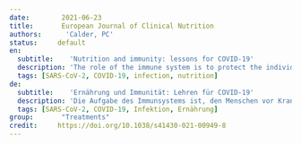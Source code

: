 ```yaml
---
date:        2021-06-23
title:       European Journal of Clinical Nutrition 
authors:      'Calder, PC'
status:     default
en:
  subtitle:    'Nutrition and immunity: lessons for COVID-19'
  description: 'The role of the immune system is to protect the individual against pathogenic organisms. Nutrition is one of multiple factors that determines the immune response and good nutrition is important in supporting the immune response. Immunity can be impaired in older people, particularly those who are frail, in those living with obesity, in those who are malnourished and in those with low intakes of micronutrients. The immune impairments associated with nutritional inadequacy increase susceptibility to infection and permit infections to become more severe, even fatal. The adverse impact of poor nutrition on the immune system, including its inflammatory component, may be one of the explanations for the higher risk of more severe outcomes from infection with SARS-CoV-2 seen in older people and in those living with obesity. Studies of individual micronutrients including vitamin D and zinc suggest roles in reducing severity of infection with SARS-CoV-2. Good nutrition is also important in promoting a diverse gut microbiota, which in turn supports the immune system. The importance of nutrition in supporting the immune response also applies to assuring robust responses to vaccination. There are many lessons from the study of nutrition and immunity that are relevant for the battle with SARS-CoV-2.'
  tags: [SARS-CoV-2, COVID-19, infection, nutrition]
de: 
  subtitle:    'Ernährung und Immunität: Lehren für COVID-19'
  description: 'Die Aufgabe des Immunsystems ist, den Menschen vor Krankheitserregern zu schützen. Die Ernährung ist einer der vielen Faktoren, die die Immunreaktion bestimmen, und eine gute Ernährung ist wichtig, um die Immunreaktion zu unterstützen. Die Immunität kann bei älteren Menschen beeinträchtigt sein, insbesondere bei gebrechlichen, fettleibigen, mangelernährten und mikronährstoffarmen Menschen. Die mit einer unzureichenden Ernährung einhergehende Beeinträchtigung des Immunsystems erhöht die Anfälligkeit für Infektionen und führt dazu, dass diese schwerer verlaufen und sogar tödlich enden können. Die negativen Auswirkungen einer unzureichenden Ernährung auf das Immunsystem, einschließlich seiner Entzündungskomponente, könnten eine der Erklärungen für das höhere Risiko für schwerere Folgen einer Infektion mit SARS-CoV-2 sein, das bei älteren Menschen und bei Menschen mit Fettleibigkeit besteht. Studien zu einzelnen Mikronährstoffen, darunter Vitamin D und Zink, deuten auf eine Rolle bei der Verringerung des Schweregrads der Infektion mit SARS-CoV-2 hin. Eine gute Ernährung ist auch wichtig für die Förderung einer vielfältigen Darmmikrobiota, die wiederum das Immunsystem unterstützt. Die Bedeutung der Ernährung für die Unterstützung der Immunantwort gilt auch für die Sicherstellung einer robusten Reaktion auf die Impfung. Aus der Erforschung von Ernährung und Immunität lassen sich viele Lehren ziehen, die für den Kampf gegen SARS-CoV-2 von Bedeutung sind.'
  tags: [SARS-CoV-2, COVID-19, Infektion, Ernährung]
group:       "Treatments"
credit:     https://doi.org/10.1038/s41430-021-00949-8
---
```

<object data="{{ page.link }}" style='height:calc(100vh - 400px); width: 100%' type='application/pdf'></object>